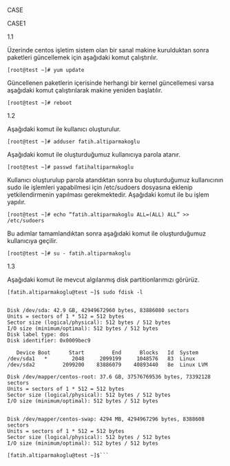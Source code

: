 CASE

CASE1

1.1

Üzerinde centos işletim sistem olan bir sanal makine kurulduktan sonra paketleri güncellemek için aşağıdaki komut çalıştırılır.

``[root@test ~]# yum update``

Güncellenen paketlerin içerisinde herhangi bir kernel güncellemesi varsa aşağıdaki komut çalıştırılarak makine yeniden başlatılır.

``[root@test ~]# reboot``

1.2

Aşağıdaki komut ile kullanıcı oluşturulur.

``[root@test ~]# adduser fatih.altiparmakoglu``

Aşağıdaki komut ile oluşturduğumuz kullanıcıya parola atanır.

``[root@test ~]# passwd fatihaltiparmakoglu``

Kullanıcı oluşturulup parola atandıktan sonra bu oluşturduğumuz kullanıcının sudo ile işlemleri yapabilmesi için /etc/sudoers dosyasına eklenip yetkilendirmenin yapılması gerekmektedir. Aşağıdaki komut ile bu işlem yapılır.

``[root@test ~]# echo “fatih.altiparmakoglu ALL=(ALL) ALL” >> /etc/sudoers``

Bu adımlar tamamlandıktan sonra aşağıdaki komut ile oluşturduğumuz kullanıcıya geçilir.

``[root@test ~]# su - fatih.altiparmakoglu``

1.3

Aşağıdaki komut ile mevcut algılanmış disk partitionlarımızı görürüz.

``[fatih.altiparmakoglu@test ~]$ sudo fdisk -l``

```[fatih.altiparmakoglu@test ~]$ sudo fdisk -l

Disk /dev/sda: 42.9 GB, 42949672960 bytes, 83886080 sectors
Units = sectors of 1 * 512 = 512 bytes
Sector size (logical/physical): 512 bytes / 512 bytes
I/O size (minimum/optimal): 512 bytes / 512 bytes
Disk label type: dos
Disk identifier: 0x0009bec9

   Device Boot      Start         End      Blocks   Id  System
/dev/sda1   *        2048     2099199     1048576   83  Linux
/dev/sda2         2099200    83886079    40893440   8e  Linux LVM

Disk /dev/mapper/centos-root: 37.6 GB, 37576769536 bytes, 73392128 sectors
Units = sectors of 1 * 512 = 512 bytes
Sector size (logical/physical): 512 bytes / 512 bytes
I/O size (minimum/optimal): 512 bytes / 512 bytes


Disk /dev/mapper/centos-swap: 4294 MB, 4294967296 bytes, 8388608 sectors
Units = sectors of 1 * 512 = 512 bytes
Sector size (logical/physical): 512 bytes / 512 bytes
I/O size (minimum/optimal): 512 bytes / 512 bytes

[fatih.altiparmakoglu@test ~]$```




